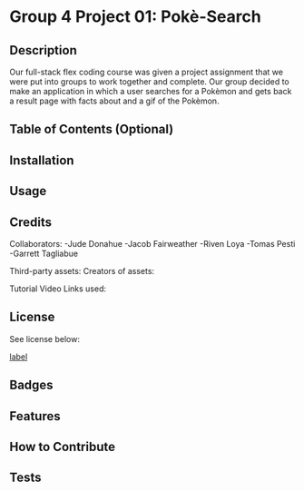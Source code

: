 # Group 4 Project 01: Pokè-Search

## Description

Our full-stack flex coding course was given a project assignment that we were put into groups to work together and complete. Our group decided to make an application in which a user searches for a Pokèmon and gets back a result page with facts about and a gif of the Pokèmon.

## Table of Contents (Optional)

## Installation

## Usage

## Credits

Collaborators:
-Jude Donahue
-Jacob Fairweather
-Riven Loya
-Tomas Pesti
-Garrett Tagliabue

Third-party assets: 
Creators of assets:

Tutorial Video Links used:

## License

See license below:

[label](LICENSE.md)

## Badges

## Features

## How to Contribute

## Tests